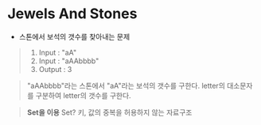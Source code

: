 # Jewels And Stones

- 스톤에서 보석의 갯수를 찾아내는 문제

> 1. Input : "aA"
> 2. Input : "aAAbbbb"
> 3. Output : 3

> "aAAbbbb"라는 스톤에서 "aA"라는 보석의 갯수를 구한다.
> letter의 대소문자를 구분하여 letter의 갯수를 구한다.

> **Set을 이용**
> Set?
> 키, 값의 중복을 허용하지 않는 자료구조